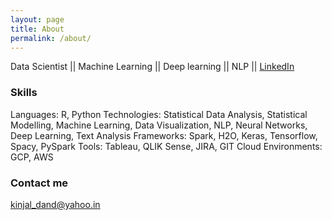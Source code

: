 ```yaml
---
layout: page
title: About
permalink: /about/
---
```


Data Scientist || Machine Learning || Deep learning || NLP || <a href='https://www.linkedin.com/in/kinjaldand'>LinkedIn</a>

### Skills

Languages: R, Python
Technologies: Statistical Data Analysis, Statistical Modelling, Machine Learning, Data Visualization, NLP, Neural
Networks, Deep Learning, Text Analysis
Frameworks: Spark, H2O, Keras, Tensorflow, Spacy, PySpark
Tools: Tableau, QLIK Sense, JIRA, GIT
Cloud Environments: GCP, AWS

### Contact me

[kinjal_dand@yahoo.in](mailto:kinjal_dand@yahoo.in)
